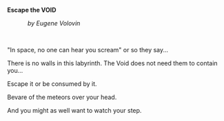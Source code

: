 **Escape the VOID**

            *by Eugene Volovin*
  
  

  

"In space, no one can hear you scream" or so they say...

There is no walls in this labyrinth. The Void does not need them to contain you...

Escape it or be consumed by it.

Bevare of the meteors over your head.

And you might as well want to watch your step.
